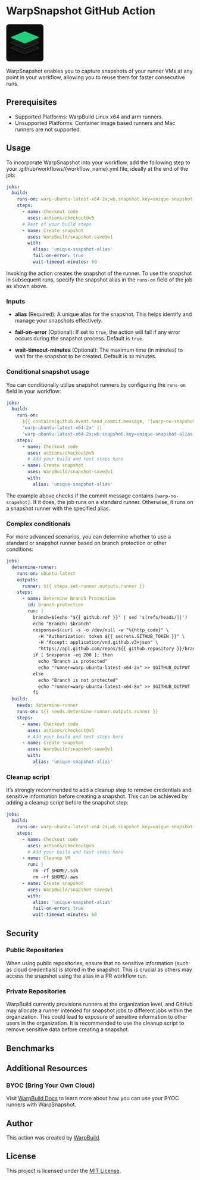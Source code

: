 # WarpSnapshot GitHub Action

<img src="images/logo.svg" alt="WarpSnapshot Logo" width="100"/>

WarpSnapshot enables you to capture snapshots of your runner VMs at any point in
your workflow, allowing you to reuse them for faster consecutive runs.

## Prerequisites

- Supported Platforms: WarpBuild Linux x64 and arm runners.
- Unsupported Platforms: Container image based runners and Mac runners are not
  supported.

## Usage

To incorporate WarpSnapshot into your workflow, add the following step to your
.github/workflows/{workflow_name}.yml file, ideally at the end of the job:

```yaml
jobs:
  build:
    runs-on: warp-ubuntu-latest-x64-2x;wb.snapshot.key=unique-snapshot-alias
    steps:
      - name: Checkout code
        uses: actions/checkout@v5
      # Rest of your build steps
      - name: Create snapshot
        uses: WarpBuild/snapshot-save@v1
        with:
          alias: 'unique-snapshot-alias'
          fail-on-error: true
          wait-timeout-minutes: 60
```

Invoking the action creates the snapshot of the runner. To use the snapshot in
subsequent runs, specify the snapshot alias in the `runs-on` field of the job as
shown above.

### Inputs

- **alias** (Required): A unique alias for the snapshot. This helps identify and
  manage your snapshots effectively.

- **fail-on-error** (Optional): If set to `true`, the action will fail if any
  error occurs during the snapshot process. Default is `true`.

- **wait-timeout-minutes** (Optional): The maximum time (in minutes) to wait for
  the snapshot to be created. Default is `30` minutes.

### Conditional snapshot usage

You can conditionally utilize snapshot runners by configuring the `runs-on`
field in your workflow:

```yaml
jobs:
  build:
    runs-on:
      ${{ contains(github.event.head_commit.message, '[warp-no-snapshot]') &&
      'warp-ubuntu-latest-x64-2x' ||
      'warp-ubuntu-latest-x64-2x;wb.snapshot.key=unique-snapshot-alias' }}
    steps:
      - name: Checkout code
        uses: actions/checkout@v5
        # Add your build and test steps here
      - name: Create snapshot
        uses: WarpBuild/snapshot-save@v1
        with:
          alias: 'unique-snapshot-alias'
```

The example above checks if the commit message contains `[warp-no-snapshot]`. If
it does, the job runs on a standard runner. Otherwise, it runs on a snapshot
runner with the specified alias.

### Complex conditionals

For more advanced scenarios, you can determine whether to use a standard or
snapshot runner based on branch protection or other conditions:

```yaml
jobs:
  determine-runner:
    runs-on: ubuntu-latest
    outputs:
      runner: ${{ steps.set-runner.outputs.runner }}
    steps:
      - name: Determine Branch Protection
        id: branch-protection
        run: |
          branch=$(echo "${{ github.ref }}" | sed 's|refs/heads/||')
          echo "Branch: $branch"
          response=$(curl -s -o /dev/null -w "%{http_code}" \
            -H "Authorization: token ${{ secrets.GITHUB_TOKEN }}" \
            -H "Accept: application/vnd.github.v3+json" \
            "https://api.github.com/repos/${{ github.repository }}/branches/$branch/protection")
          if [ $response -eq 200 ]; then
            echo "Branch is protected"
            echo "runner=warp-ubuntu-latest-x64-2x" >> $GITHUB_OUTPUT
          else
            echo "Branch is not protected"
            echo "runner=warp-ubuntu-latest-x64-8x" >> $GITHUB_OUTPUT
          fi
  build:
    needs: determine-runner
    runs-on: ${{ needs.determine-runner.outputs.runner }}
    steps:
      - name: Checkout code
        uses: actions/checkout@v5
        # Add your build and test steps here
      - name: Create snapshot
        uses: WarpBuild/snapshot-save@v1
        with:
          alias: 'unique-snapshot-alias'
```

### Cleanup script

It’s strongly recommended to add a cleanup step to remove credentials and
sensitive information before creating a snapshot. This can be achieved by adding
a cleanup script before the snapshot step:

```yaml
jobs:
  build:
    runs-on: warp-ubuntu-latest-x64-2x;wb.snapshot.key=unique-snapshot-alias
    steps:
      - name: Checkout code
        uses: actions/checkout@v5
        # Add your build and test steps here
      - name: Cleanup VM
        run: |
          rm -rf $HOME/.ssh
          rm -rf $HOME/.aws
      - name: Create snapshot
        uses: WarpBuild/snapshot-save@v1
        with:
          alias: 'unique-snapshot-alias'
          fail-on-error: true
          wait-timeout-minutes: 60
```

## Security

### Public Repositories

When using public repositories, ensure that no sensitive information (such as
cloud credentials) is stored in the snapshot. This is crucial as others may
access the snapshot using the alias in a PR workflow run.

### Private Repositories

WarpBuild currently provisions runners at the organization level, and GitHub may
allocate a runner intended for snapshot jobs to different jobs within the
organization. This could lead to exposure of sensitive information to other
users in the organization. It is recommended to use the cleanup script to remove
sensitive data before creating a snapshot.

## Benchmarks

## Additional Resources

### BYOC (Bring Your Own Cloud)

Visit [WarpBuild Docs](https://docs.warpbuild.com/snapshot-runners/byoc) to
learn more about how you can use your BYOC runners with WarpSnapshot.

## Author

This action was created by [WarpBuild](https://warpbuild.com).

## License

This project is licensed under the [MIT License](LICENSE).
